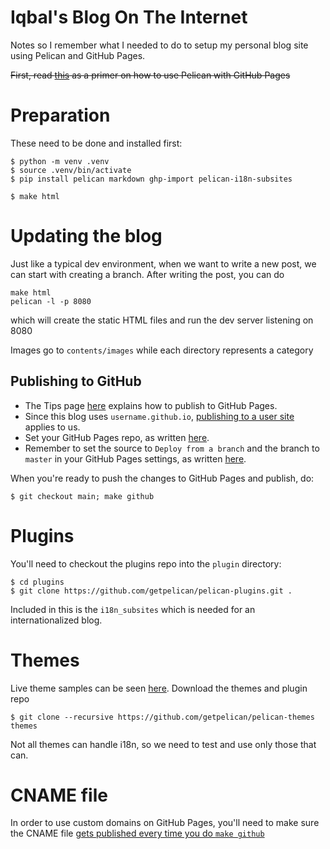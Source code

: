 # Iqbal's Blog On The Internet

Notes so I remember what I needed to do to setup my personal blog site using
Pelican and GitHub Pages.

~~First, read [this](https://a-slide.github.io/blog/github-pelican) as a primer on how to use Pelican with GitHub Pages~~

# Preparation

These need to be done and installed first:

```
$ python -m venv .venv
$ source .venv/bin/activate
$ pip install pelican markdown ghp-import pelican-i18n-subsites
```

```
$ make html
```

# Updating the blog

Just like a typical dev environment, when we want to write a new post, we can start with creating a branch. After
writing the post, you can do

```
make html
pelican -l -p 8080
```

which will create the static HTML files and run the dev server listening on 8080

Images go to `contents/images` while each directory represents a category

## Publishing to GitHub

- The Tips page [here](https://docs.getpelican.com/en/latest/tips.html#publishing-to-github-pages) explains how to publish
to GitHub Pages.
- Since this blog uses `username.github.io`, [publishing to a user site](https://docs.getpelican.com/en/latest/tips.html#publishing-a-user-site-to-github-pages-from-a-branch) applies to us.
- Set your GitHub Pages repo, as written [here](https://docs.github.com/en/pages/getting-started-with-github-pages/creating-a-github-pages-site).
- Remember to set the source to `Deploy from a branch` and the branch to `master` in your GitHub Pages settings, as
  written
  [here](https://docs.github.com/en/pages/getting-started-with-github-pages/configuring-a-publishing-source-for-your-github-pages-site).

When you're ready to push the changes to GitHub Pages and publish, do:

```
$ git checkout main; make github
```

# Plugins

You'll need to checkout the plugins repo into the `plugin` directory:

```
$ cd plugins
$ git clone https://github.com/getpelican/pelican-plugins.git .
```

Included in this is the `i18n_subsites` which is needed for an internationalized blog.

# Themes

Live theme samples can be seen [here](https://pelicanthemes.com/).
Download the themes and plugin repo

```
$ git clone --recursive https://github.com/getpelican/pelican-themes themes
```

Not all themes can handle i18n, so we need to test and use only those that can.

# CNAME file

In order to use custom domains on GitHub Pages, you'll need to make sure the
CNAME file [gets published every time you do `make github`](https://stackoverflow.com/questions/33384328/how-can-i-add-a-cname-file-to-the-root-of-the-master)
